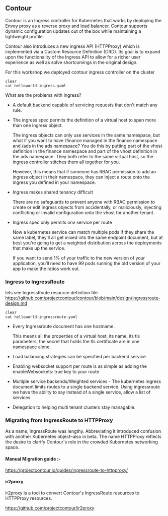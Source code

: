 ## Contour

Contour is an Ingress controller for Kubernetes that works by deploying the Envoy proxy as a reverse proxy and load balancer. Contour supports dynamic configuration updates out of the box while maintaining a lightweight profile.

Contour also introduces a new ingress API (HTTPProxy) which is implemented via a Custom Resource Definition (CRD). Its goal is to expand upon the functionality of the Ingress API to allow for a richer user experience as well as solve shortcomings in the original design.

For this workshop we deployed contour ingress controller on the cluster 

```execute
clear
cat helloworld-ingress.yaml 
```

What are the problems with Ingress?

* A default backend capable of servicing requests that don't match any rule.

* The ingress spec permits the definition of a virtual host to span more than one ingress object.

    The ingress objects can only use services in the same namespace, but what if you want to have /finance managed in the finance namespace
    and /ads in the ads namespace? You do this by putting part of the vhost definition in the finance namespace and part of the vhost definition in the ads namespace. They both refer to the same virtual host, so the ingress controller stitches them all together for you.

    However, this means that if someone has RBAC permission to add an ingress object in their namespace, they can inject a route onto the ingress you defined in your namespace. 

* Ingress makes shared tenancy difficult

    There are no safeguards to prevent anyone with RBAC permission to create or edit ingress objects from accidentally, or maliciously, injecting conflicting or invalid configuration onto the vhost for another tenant.

* Ingress spec only permits _one_ service per route
    
    Now a kubernetes service can match multiple pods if they share the same label, they’ll all get mixed into the same endpoint document, but at best you’re going to get a weighted distribution across the deployments that make up the service.
    
    If you want to send 1% of your traffic to the new version of your application, you’ll need to have 99 pods running the old version of your app to make the ratios work out.




### Ingress to IngressRoute

lets see IngressRoute resource definition file https://github.com/projectcontour/contour/blob/main/design/ingressroute-design.md

```execute-2
clear
cat helloworld-ingressroute.yaml
```


* Every Ingressroute document has one hostname. 

    This means all the properties of a virtual host, its name, its tls parameters, the secret that holds the tls certificate are in one namespace alone.

* Load balancing strategies can be specified per backend service

* Enabling websocket support per route is as simple as adding the enableWebsockets: true key to your route

* Multiple service backends/Weighted services - The kubernetes ingress document limits routes to a single backend service. Using ingressroute we have the ability to say instead of a single service, allow a list of services.

* Delegation to helping multi tenant clusters stay managable.


### Migrating from IngressRoute to HTTPProxy

As a name, IngressRoute was lengthy. Abbreviating it introduced confusion with another Kubernetes object–also in beta. The name HTTPProxy reflects the desire to clarify Contour's role in the crowded Kubernetes networking space.


#### Manual Migration guide :-
https://projectcontour.io/guides/ingressroute-to-httpproxy/


#### ir2proxy 

ir2proxy is a tool to convert Contour's IngressRoute resources to HTTPProxy resources.

https://github.com/projectcontour/ir2proxy

